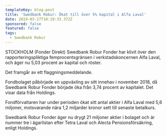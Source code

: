 ```yaml
---
templateKey: blog-post
title: 'Swedbank Robur: Ökat till över 5% kapital i Alfa Laval'
date: 2019-03-27T10:19:33.372Z
sponsored: false
featured: false
tags:
  - Swedbank Robur
---
```

STOCKHOLM (Fonder Direkt) Swedbank Robur Fonder har klivit över den rapporteringspliktiga femprocentsgränsen i verkstadskoncernen Alfa Laval, och äger nu 5,03 procent av kapital och röster.



Det framgår av ett flaggningsmeddelande.



Fondbolaget påbörjade en uppväxling av sitt innehav i november 2018, då Swedbank Robur Fonder började öka från 3,74 procent av kapitalet. Det visar data från Holdings.



Fondförvaltaren har under perioden ökat sitt antal aktier i Alfa Laval med 5,6 miljoner, motsvarande nära 1,2 miljarder kronor sett till senaste betalkurs.



Swedbank Robur Fonder äger nu drygt 21 miljoner aktier i bolaget och är nummer tre i ägarlistan efter Tetra Laval och Alecta Pensionsförsäkring, enligt Holdings.
